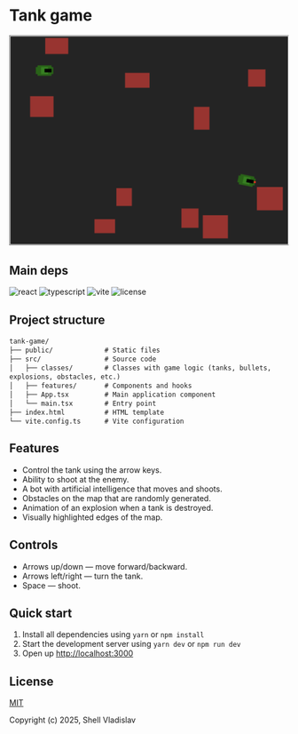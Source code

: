 # Tank game
![Game Screenshot](./.repo/screen_1.png)

## Main deps

![react](https://img.shields.io/badge/react-v19.0.0-green?style=flat-square)
![typescript](https://img.shields.io/badge/typescript-v5.7.2-lightgrey?style=flat-square)
![vite](https://img.shields.io/badge/vite-v6.1.0-yellow?style=flat-square)
![license](https://img.shields.io/badge/license-MIT-green?style=flat-square)

## Project structure

```
tank-game/
├── public/             # Static files
├── src/                # Source code
│   ├── classes/        # Classes with game logic (tanks, bullets, explosions, obstacles, etc.)
│   ├── features/       # Components and hooks
│   ├── App.tsx         # Main application component
│   └── main.tsx        # Entry point
├── index.html          # HTML template
└── vite.config.ts      # Vite configuration
```

## Features

- Control the tank using the arrow keys.
- Ability to shoot at the enemy.
- A bot with artificial intelligence that moves and shoots.
- Obstacles on the map that are randomly generated.
- Animation of an explosion when a tank is destroyed.
- Visually highlighted edges of the map.

## Controls

- Arrows up/down — move forward/backward.
- Arrows left/right — turn the tank.
- Space — shoot.

## Quick start

1. Install all dependencies using `yarn` or `npm install`
2. Start the development server using `yarn dev` or `npm run dev`
3. Open up [http://localhost:3000](http://localhost:3000)

## License

[MIT](https://github.com/FreeeeZ/tank-game/blob/main/LICENSE)

Copyright (c) 2025, Shell Vladislav
